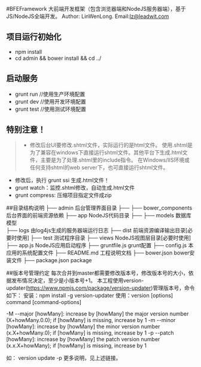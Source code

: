 #BFEFramework
大前端开发框架（包含浏览器端和NodeJS服务器端），基于JS/NodeJS全端开发。 Author: LinWenLong.  Email:lz@leadwit.com

## 项目运行初始化
- npm install
- cd admin && bower install && cd ../

## 启动服务
- grunt run         //使用生产环境配置
- grunt dev         //使用开发环境配置
- grunt test        //使用测试环境配置


## 特别注意！
>- 修改后台UI要修改.shtml文件，实际运行的是html文件。
使用.shtml是为了兼容在windows下直接运行shtml文件。其他平台下生成.html文件，主要是为了处理.shtml里的include指令。
在Windows/IIS环境或任何支持shtml的web server下，也可直接运行shtml文件。

- 修改后，执行 grunt ssi 生成.html文件！
- grunt watch：监控.shtml修改，自动生成.html文件
- grunt compress: 压缩项目指定文件成zip


##目录结构说明
    ├── admin                        后台管理界面目录
    ├── ├── bower_components         后台界面的前端资源依赖
    ├── app                          NodeJS代码目录
    ├── ├── models                   数据库模型    
    ├── logs                         由log4js生成的服务器端运行日志
    ├── dist                       前端资源编译输出目录[必要时使用]
    ├── test                         测试程序目录
    ├── views                        NodeJS视图层目录[必要时使用]
    ├── app.js                       NodeJS应用启动程序
    ├── gruntfile.js                 grunt配置
    ├── config.js                    本应用的系统配置文件
    ├── README.md                    工程说明文档
    ├── bower.json                   bower安装文件
    ├── package.json                 package    

##版本号管理约定
每次合并到master都需要修改版本号，修改版本号的大小，依据发布情况决定，至少是小版本号+1。
本工程使用version-updater(https://www.npmjs.com/package/version-updater)管理版本号，命令如下：
安装：npm install -g version-updater
使用：version [options] command [command-options]

-M --major [howMany]: increase by [howMany] the major version number (X+howMany.0.0); if [howMany] is missing, increase by 1
-m --minor [howMany]: increase by [howMany] the minor version number (x.X+howMany.0); if [howMany] is missing, increase by 1
-p --patch [howMany]: increase by [howMany] the patch version number (x.x.X+howMany); if [howMany] is missing, increase by 1

如：
version update -p
更多说明，见上述链接。